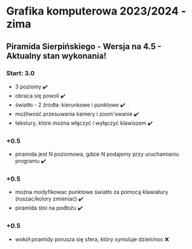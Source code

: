 # Grafika komputerowa 2023/2024 - zima

## Piramida Sierpińskiego - Wersja na 4.5 - Aktualny stan wykonania!
### Start: 3.0

- 3 poziomy ✔️
- obraca się powoli ✔️
- światło - 2 źródła: kierunkowe i punktowe ✔️
- możliwość przesuwania kamery i zoom'owanie ✔️
- tekstury, które można włączyć i wyłączyć klawiszem ✔️

### +0.5

- piramida jest N poziomowa, gdzie N podajemy przy uruchamianiu programu ✔️

### +0.5

- można modyfikowac punktowe światło za pomocą klawiatury (ruszac/kolory zmieniać) ✔️
- piramida stoi na podłożu ✔️

### +0.5

- wokół piramidy porusza się sfera, który symuluje dzień/noc ❌
